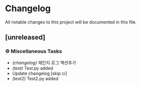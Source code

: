 # Changelog

All notable changes to this project will be documented in this file.

## [unreleased]

### ⚙️ Miscellaneous Tasks

- *(changelog)* 체인지 로그 액션추가
- *(test)* Test.py added
- Update changelog [skip ci]
- *(test2)* Test2.py added

<!-- generated by git-cliff -->
